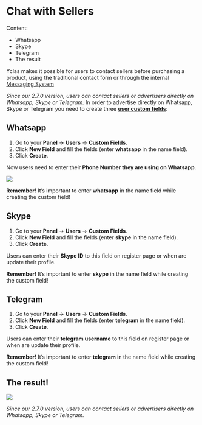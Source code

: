# Chat with Sellers
Content:
-   Whatsapp
-   Skype
-   Telegram
-   The result

 Yclas makes it possible for users to contact sellers before purchasing a product, using the traditional contact form or through the internal  [Messaging System](Plugins-message-system.md)

*Since our 2.7.0 version, users can contact sellers or advertisers directly on Whatsapp, Skype or Telegram.*
In order to advertise directly on Whatsapp, Skype or Telegram you need to create three  [**user custom fields**](Users-create-custom-field-for-users.md):

## Whatsapp

1.  Go to your  **Panel**  ->  **Users**  ->  **Custom Fields**.
2.  Click  **New Field**  and fill the fields (enter  **whatsapp**  in the name field).
3.  Click  **Create**.

Now users need to enter their  **Phone Number they are using on Whatsapp**.

![](https://raw.githubusercontent.com/yclas/guides/master/images/whatsapp.png)

**Remember!**  It’s important to enter  **whatsapp**  in the name field while creating the custom field!

## Skype

1.  Go to your  **Panel**  ->  **Users**  ->  **Custom Fields**.
2.  Click  **New Field**  and fill the fields (enter  **skype**  in the name field).
3.  Click  **Create**.

Users can enter their  **Skype ID**  to this field on register page or when are update their profile.

**Remember!**  It’s important to enter  **skype**  in the name field while creating the custom field!

## Telegram

1.  Go to your  **Panel**  ->  **Users**  ->  **Custom Fields**.
2.  Click  **New Field**  and fill the fields (enter  **telegram**  in the name field).
3.  Click  **Create**.

Users can enter their  **telegram username**  to this field on register page or when are update their profile.

**Remember!**  It’s important to enter  **telegram**  in the name field while creating the custom field!

## The result!

![](https://raw.githubusercontent.com/yclas/guides/master/images/chat-seller.png)

*Since our 2.7.0 version, users can contact sellers or advertisers directly on Whatsapp, Skype or Telegram.*
